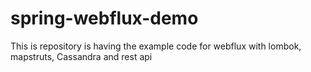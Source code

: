 # spring-webflux-demo
This is repository is having the example code for webflux with lombok, mapstruts, Cassandra and rest api
